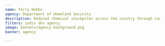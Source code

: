 ```yaml
---
name: Terry Hobbs
agency: Department of Homeland Security
description: Reduced chemical stockpiles across the country through coordination with state, local, and private stakeholders. Ms. Hobbs’ work helped the United States to fulfil international obligations under the Chemical Weapons Convention, providing a more secure nation, and a more prepared first responder community.
filters: indiv dhs agency
image: banners/agency-background.png
banner: agency

---
```

